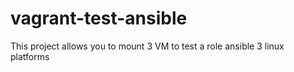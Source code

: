 vagrant-test-ansible
====================

This project allows you to mount 3 VM to test a role ansible 3 linux platforms
